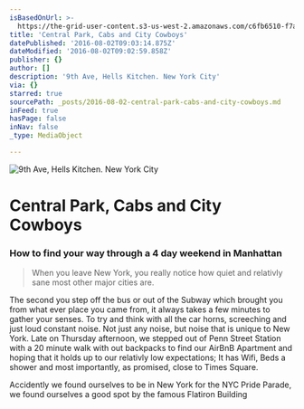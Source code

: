 ```yaml
---
isBasedOnUrl: >-
  https://the-grid-user-content.s3-us-west-2.amazonaws.com/c6fb6510-f7a1-45c0-91b2-9390312cfeaf.jpg
title: 'Central Park, Cabs and City Cowboys'
datePublished: '2016-08-02T09:03:14.875Z'
dateModified: '2016-08-02T09:02:59.858Z'
publisher: {}
author: []
description: '9th Ave, Hells Kitchen. New York City'
via: {}
starred: true
sourcePath: _posts/2016-08-02-central-park-cabs-and-city-cowboys.md
inFeed: true
hasPage: false
inNav: false
_type: MediaObject

---
```

![9th Ave, Hells Kitchen. New York City](https://the-grid-user-content.s3-us-west-2.amazonaws.com/c6fb6510-f7a1-45c0-91b2-9390312cfeaf.jpg)

# Central Park, Cabs and City Cowboys

### How to find your way through a 4 day weekend in Manhattan

> When you leave New York, you really notice how quiet and relativly sane most other major cities are.

The second you step off the bus or out of the Subway which brought you from what ever place you came from, it always takes a few minutes to gather your senses. To try and think with all the car horns, screeching and just loud constant noise. Not just any noise, but noise that is unique to New York. Late on Thursday afternoon, we stepped out of Penn Street Station with a 20 minute walk with out backpacks to find our AirBnB Apartment and hoping that it holds up to our relativly low expectations; It has Wifi, Beds a shower and most importantly, as promised, close to Times Square.

Accidently we found ourselves to be in New York for the NYC Pride Parade, we found ourselves a good spot by the famous Flatiron Building